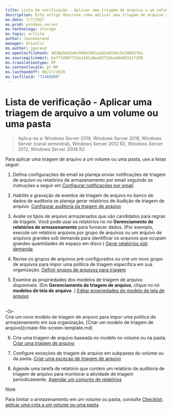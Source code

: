 ```yaml
---
title: Lista de verificação - Aplicar uma triagem de arquivo a um volume ou uma pasta
description: Este artigo descreve como aplicar uma triagem de arquivo a um volume ou uma pasta
ms.date: 7/7/2017
ms.prod: windows-server
ms.technology: storage
ms.topic: article
author: JasonGerend
manager: brianlic
ms.author: jgerend
ms.openlocfilehash: 4d38e9a92a9c99663d81aab2a0164c5a30002f6a
ms.sourcegitcommit: 6aff3d88ff22ea141a6ea6572a5ad8dd6321f199
ms.translationtype: MT
ms.contentlocale: pt-BR
ms.lasthandoff: 09/27/2019
ms.locfileid: "71402000"
---
```

# <a name="checklist---apply-a-file-screen-to-a-volume-or-folder"></a>Lista de verificação - Aplicar uma triagem de arquivo a um volume ou uma pasta

> Aplica-se a: Windows Server 2019, Windows Server 2016, Windows Server (canal semestral), Windows Server 2012 R2, Windows Server 2012, Windows Server 2008 R2

Para aplicar uma triagem de arquivo a um volume ou uma pasta, use a listas seguir:
1. Defina configurações de email se planeja enviar notificações de triagem de arquivo ou relatórios de armazenamento por email seguindo as instruções a seguir em [Configurar notificações por email](configure-email-notifications.md).

2. Habilite a gravação de eventos de triagem de arquivo no banco de dados de auditoria se planeja gerar relatórios de Audição de triagem de arquivo.
[Configurar auditoria da triagem de arquivo](configure-file-screen-audit.md)

3. Avalie os tipos de arquivo armazenados que são candidatos para regras de triagem. Você pode usar os relatórios no nó **Gerenciamento de relatórios de armazenamento** para fornecer dados. (Por exemplo, execute um relatório arquivos por grupo de arquivos ou um arquivo de arquivos grandes sob demanda para identificar os arquivos que ocupam grandes quantidades de espaço em disco.) [Gerar relatórios sob demanda](generate-reports-on-demand.md) 

4. Revise os grupos de arquivos pré-configurados ou crie um novo grupo de arquivos para impor uma política de triagem específica em sua organização. [Definir grupos de arquivos para triagem](define-file-groups-for-screening.md)  

5. Examine as propriedades dos modelos de triagem de arquivo disponíveis. (Em **Gerenciamento de triagem de arquivo**, clique no nó **modelos de tela de arquivo** .) [Editar propriedades do modelo de tela de arquivo](edit-file-screen-template-properties.md) 
<br />
 -Or-
 <br /> Crie um novo modelo de triagem de arquivo para impor uma política de armazenamento em sua organização.  [Criar um modelo de triagem de arquivo](create-file-screen-template.md) 

6. Crie uma triagem de arquivo baseada no modelo no volume ou na pasta. 
 [Criar uma triagem de arquivo](create-file-screen.md)
 
7. Configure exceções de triagem de arquivo em subpastas do volume ou da pasta. [Criar uma exceção de triagem de arquivo](create-file-screen-exception.md) 

8. Agende uma tarefa de relatório que contém um relatório de auditoria de triagem de arquivo para monitorar a atividade de triagem periodicamente.
  [Agendar um conjunto de relatórios](schedule-set-of-reports.md)


> [!NOTE]
> Para limitar o armazenamento em um volume ou pasta, consulte [Checklist: aplicar uma cota a um volume ou uma pasta](checklist-apply-file-screen-to-volume-or-folder.md)